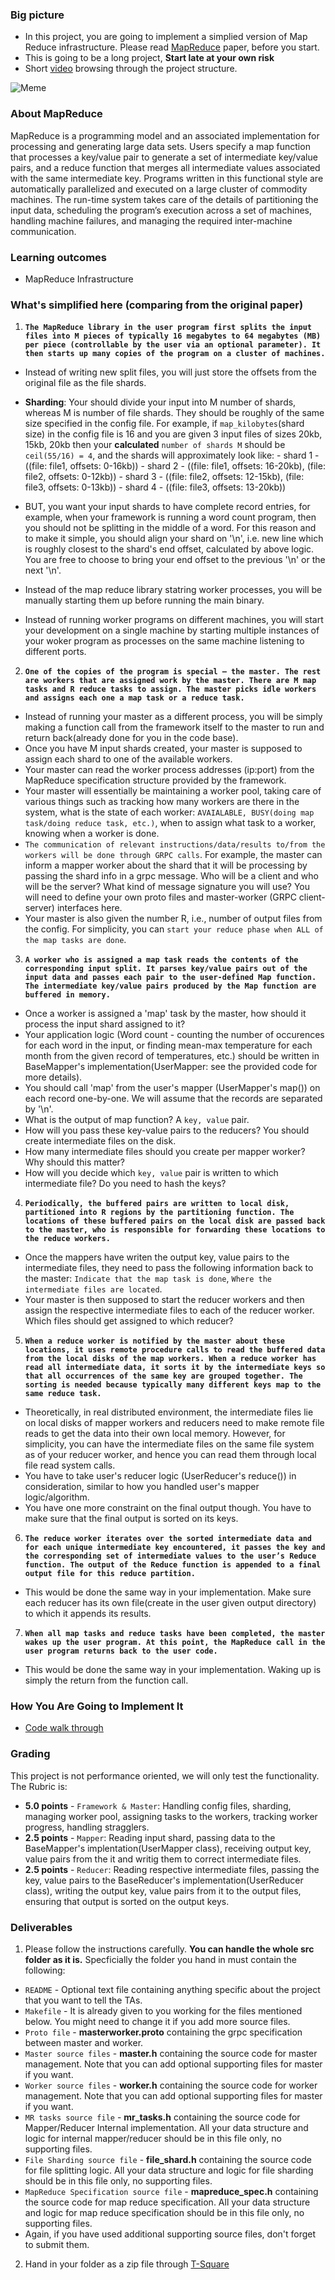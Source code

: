 ### Big picture
  - In this project, you are going to implement a simplied version of Map Reduce infrastructure. Please read [MapReduce](https://static.googleusercontent.com/media/research.google.com/en//archive/mapreduce-osdi04.pdf) paper, before you start.
  - This is going to be a long project, **Start late at your own risk** 
  - Short [video](https://youtu.be/bwBrduQ1RUE) browsing through the project structure.

![Meme](https://memecrunch.com/meme/1HMYR/should-have-started-earlier/image.jpg?w=500&c=1)

### About MapReduce

MapReduce is a programming model and an associated implementation for processing and generating large data sets. Users specify a map function that processes a key/value pair to generate a set of intermediate key/value pairs, and a reduce function that merges all intermediate values associated with the same intermediate key. Programs written in this functional style are automatically parallelized and executed on a large cluster of commodity machines. The run-time system takes care of the details of partitioning the input data, scheduling the program’s execution across a set of machines, handling machine failures, and managing the required inter-machine communication.

### Learning outcomes
  - MapReduce Infrastructure

### What's simplified here (comparing from the original paper)
1. **`The MapReduce library in the user program first splits the input files into M pieces of typically 16 megabytes to 64 megabytes (MB) per piece (controllable by the user via an optional parameter). It then starts up many copies of the program on a cluster of machines.`**
 - Instead of writing new split files, you will just store the offsets from the original file as the file shards.
 - **Sharding**: Your should divide your input into M number of shards, whereas M is number of file shards. They should be roughly of the same size specified in the config file. For example, if `map_kilobytes`(shard size) in the config file is 16 and you are given 3 input files of sizes 20kb, 15kb, 20kb then your **calculated** `number of shards M` should be `ceil(55/16) = 4`, and the shards will approximately look like:
         - shard 1 - ((file: file1, offsets: 0-16kb))
         - shard 2 - ((file: file1, offsets: 16-20kb), (file: file2, offsets: 0-12kb))
         - shard 3 - ((file: file2, offsets: 12-15kb), (file: file3, offsets: 0-13kb))
         - shard 4 - ((file: file3, offsets: 13-20kb))

 - BUT, you want your input shards to have complete record entries, for example, when your framework is running a word count program, then you should not be splitting in the middle of a word. For this reason and to make it simple, you should align your shard on '\n', i.e. new line which is roughly closest to the shard's end offset, calculated by above logic. You are free to choose to bring your end offset to the previous '\n' or the next '\n'.
 - Instead of the map reduce library statring worker processes, you will be manually starting them up before running the main binary.
 - Instead of running worker programs on different machines, you will start your development on a single machine by starting multiple instances of your woker program as processes on the same machine listening to different ports. 


2. **`One of the copies of the program is special – the master. The rest are workers that are assigned work by the master. There are M map tasks and R reduce tasks to assign. The master picks idle workers and assigns each one a map task or a reduce task.`**
 - Instead of running your master as a different process, you will be simply making a function call from the framework itself to the master to run and return back(already done for you in the code base).
 - Once you have M input shards created, your master is supposed to assign each shard to one of the available workers.
 - Your master can read the worker process addresses (ip:port) from the MapReduce specification structure provided by the framework.
 - Your master will essentially be maintaining a worker pool, taking care of various things such as tracking how many workers are there in the system, what is the state of each worker: `AVAIALABLE, BUSY(doing map task/doing reduce task, etc.)`, when to assign what task to a worker, knowing when a worker is done.
 - `The communication of relevant instructions/data/results to/from the workers will be done through GRPC calls`. For example, the master can inform a mapper worker about the shard that it will be processing by passing the shard info in a grpc message. Who will be a client and who will be the server? What kind of message signature you will use? You will need to define your own proto files and master-worker (GRPC client-server) interfaces here.
  - Your master is also given the number R, i.e., number of output files from the config. For simplicity, you can `start your reduce phase when ALL of the map tasks are done`.
 
 
3. **`A worker who is assigned a map task reads the contents of the corresponding input split. It parses key/value pairs out of the input data and passes each pair to the user-defined Map function. The intermediate key/value pairs produced by the Map function are buffered in memory.`**
 - Once a worker is assigned a 'map' task by the master, how should it process the input shard assigned to it? 
 - Your application logic (Word count - counting the number of occurences for each word in the input, or finding mean-max temperature for each month from the given record of temperatures, etc.) should be written in BaseMapper's implementation(UserMapper: see the provided code for more details).
 - You should call 'map' from the user's mapper (UserMapper's map()) on each record one-by-one. We will assume that the records are separated by '\n'.
 - What is the output of map function? A `key, value` pair. 
 - How will you pass these key-value pairs to the reducers? You should create intermediate files on the disk. 
 - How many intermediate files should you create per mapper worker? Why should this matter? 
 - How will you decide which `key, value` pair is written to which intermediate file? Do you need to hash the keys?


4. **`Periodically, the buffered pairs are written to local disk, partitioned into R regions by the partitioning function. The locations of these buffered pairs on the local disk are passed back to the master, who is responsible for forwarding these locations to the reduce workers.`**
 - Once the mappers have writen the output key, value pairs to the intermediate files, they need to pass the following information back to the master: `Indicate that the map task is done`, `Where the intermediate files are located`.
 - Your master is then supposed to start the reducer workers and then assign the respective intermediate files to each of the reducer worker. Which files should get assigned to which reducer?
 
  
5. **`When a reduce worker is notified by the master about these locations, it uses remote procedure calls to read the buffered data from the local disks of the map workers. When a reduce worker has read all intermediate data, it sorts it by the intermediate keys so that all occurrences of the same key are grouped together. The sorting is needed because typically many different keys map to the same reduce task.`**
 - Theoretically, in real distributed environment, the intermediate files lie on local disks of mapper workers and reducers need to make remote file reads to get the data into their own local memory. However, for simplicity, you can have the intermediate files on the same file system as of your reducer worker, and hence you can read them through local file read system calls.
 - You have to take user's reducer logic (UserReducer's reduce()) in consideration, similar to how you handled user's mapper logic/algorithm.
 - You have one more constraint on the final output though. You have to make sure that the final output is sorted on its keys.


6. **`The reduce worker iterates over the sorted intermediate data and for each unique intermediate key encountered, it passes the key and the corresponding set of intermediate values to the user’s Reduce function. The output of the Reduce function is appended to a final output file for this reduce partition.`**
 - This would be done the same way in your implementation. Make sure each reducer has its own file(create in the user given output directory) to which it appends its results.


7. **`When all map tasks and reduce tasks have been completed, the master wakes up the user program. At this point, the MapReduce call in the user program returns back to the user code.`**
 - This would be done the same way in your implementation. Waking up is simply the return from the function call.


### How You Are Going to Implement It
- [Code walk through](structure.md)

### Grading
This project is not performance oriented, we will only test the functionality.
The Rubric is:

- **5.0 points** - `Framework & Master`: Handling config files, sharding, managing worker pool, assigning tasks to the workers, tracking worker progress, handling stragglers.
- **2.5 points** - `Mapper`: Reading input shard, passing data to the BaseMapper's implentation(UserMapper class), receiving output key, value pairs from the it and writig them to correct intermediate files.
- **2.5 points** - `Reducer`: Reading respective intermediate files, passing the key, value pairs to the BaseReducer's implementation(UserReducer class), writing the output key, value pairs from it to the output files, ensuring that output is sorted on the output keys.

### Deliverables
1. Please follow the instructions carefully. **You can handle the whole src folder as it is.** Specficially the folder you hand in must contain the following:
  - `README` - Optional text file containing anything specific about the project that you want to tell the TAs.
  - `Makefile` - It is already given to you working for the files mentioned below. You might need to change it if you add more source files.
  - `Proto file` - **masterworker.proto** containing the grpc specification between master and worker.
  - `Master source files` - **master.h** containing the source code for master management. Note that you can add optional supporting files for master if you want.
  - `Worker source files` - **worker.h** containing the source code for worker management. Note that you can add optional supporting files for master if you want.
  - `MR tasks source file` - **mr_tasks.h** containing the source code for Mapper/Reducer Internal implementation. All your data structure and logic for internal mapper/reducer should be in this file only, no supporting files.
  - `File Sharding source file` - **file_shard.h** containing the source code for file splitting logic. All your data structure and logic for file sharding should be in this file only, no supporting files.
  - `MapReduce Specification source file` - **mapreduce_spec.h** containing the source code for map reduce specification. All your data structure and logic for map reduce specification should be in this file only, no supporting files.
  - Again, if you have used additional supporting source files, don't forget to submit them.
2. Hand in your folder as a zip file through [T-Square](t-square.gatech.edu)

